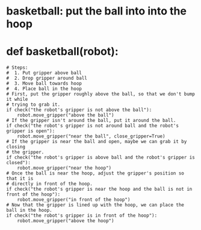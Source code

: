 

# basketball: put the ball into into the hoop
# def basketball(robot):
    # Steps:
    #  1. Put gripper above ball
    #  2. Drop gripper around ball
    #  3. Move ball towards hoop
    #  4. Place ball in the hoop
    # First, put the gripper roughly above the ball, so that we don't bump it while
    # trying to grab it.
    if check("the robot's gripper is not above the ball"):
        robot.move_gripper("above the ball")
    # If the gripper isn't around the ball, put it around the ball.
    if check("the robot's gripper is not around ball and the robot's gripper is open"):
        robot.move_gripper("near the ball", close_gripper=True)
    # If the gripper is near the ball and open, maybe we can grab it by closing
    # the gripper.
    if check("the robot's gripper is above ball and the robot's gripper is closed"):
        robot.move_gripper("near the hoop")
    # Once the ball is near the hoop, adjust the gripper's position so that it is
    # directly in front of the hoop.
    if check("the robot's gripper is near the hoop and the ball is not in front of the hoop"):
        robot.move_gripper("in front of the hoop")
    # Now that the gripper is lined up with the hoop, we can place the ball in the hoop.
    if check("the robot's gripper is in front of the hoop"):
        robot.move_gripper("above the hoop")